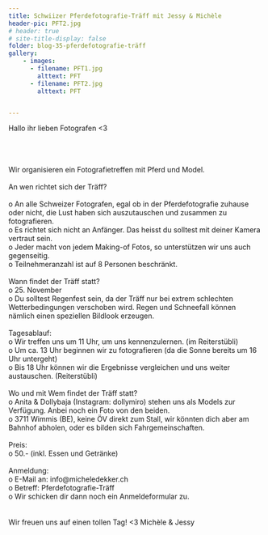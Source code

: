 ```yaml
---
title: Schwiizer Pferdefotografie-Träff mit Jessy & Michèle
header-pic: PFT2.jpg
# header: true
# site-title-display: false
folder: blog-35-pferdefotografie-träff
gallery: 
    - images:
      - filename: PFT1.jpg
        alttext: PFT
      - filename: PFT2.jpg
        alttext: PFT


---
```


Hallo ihr lieben Fotografen &lt;3

<br>
<br>
<br>
Wir organisieren ein Fotografietreffen mit Pferd und Model. 
<br>
<br>
An wen richtet sich der Träff?
<br>
<br>
o	An alle Schweizer Fotografen, egal ob in der Pferdefotografie zuhause oder nicht, die Lust haben sich auszutauschen und zusammen zu fotografieren.
<br>
o	Es richtet sich nicht an Anfänger. Das heisst du solltest mit deiner Kamera vertraut sein. 
<br>
o	Jeder macht von jedem Making-of Fotos, so unterstützen wir uns auch gegenseitig.
<br>
o	Teilnehmeranzahl ist auf 8 Personen beschränkt.
<br>
<br>
Wann findet der Träff statt?
<br>
o	25. November 
<br>
o	Du solltest Regenfest sein, da der Träff nur bei extrem schlechten Wetterbedingungen verschoben wird. Regen und Schneefall können nämlich einen speziellen Bildlook erzeugen.
<br>
<br>
Tagesablauf:
<br>
o	Wir treffen uns um 11 Uhr, um uns kennenzulernen. (im Reiterstübli)
<br>
o	Um ca. 13 Uhr beginnen wir zu fotografieren (da die Sonne bereits um 16 Uhr untergeht)
<br>
o	Bis 18 Uhr können wir die Ergebnisse vergleichen und uns weiter austauschen. (Reiterstübli)
<br>
<br>
Wo und mit Wem findet der Träff statt?
<br>
o	Anita & Dollybaja (Instagram: dollymiro) stehen uns als Models zur Verfügung. Anbei noch ein Foto von den beiden.
<br>
o	3711 Wimmis (BE), keine ÖV direkt zum Stall, wir könnten dich aber am Bahnhof abholen, oder es bilden sich Fahrgemeinschaften.
<br>
<br>
Preis:
<br>
o	50.- (inkl. Essen und Getränke)
<br>
<br>
Anmeldung:
<br>
o	E-Mail an: info@micheledekker.ch
<br>
o	Betreff: Pferdefotografie-Träff
<br>
o	Wir schicken dir dann noch ein Anmeldeformular zu.
<br>
<br>
<br>
Wir freuen uns auf einen tollen Tag! &lt;3
Michèle & Jessy



